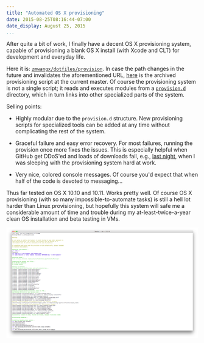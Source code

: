 ```yaml
---
title: "Automated OS X provisioning"
date: 2015-08-25T08:16:44-07:00
date_display: August 25, 2015
...
```


After quite a bit of work, I finally have a decent OS X provisioning system, capable of provisioning a blank OS X install (with Xcode and CLT) for development and everyday life.

Here it is: [`zmwangx/dotfiles/provision`](https://github.com/zmwangx/dotfiles/blob/master/provision). In case the path changes in the future and invalidates the aforementioned URL, [here](https://github.com/zmwangx/dotfiles/blob/d8e20b731583d69b380d422c8788f61cd4a4e211/provision) is the archived provisioning script at the current master. Of course the provisioning system is not a single script; it reads and executes modules from a [`provision.d`](https://github.com/zmwangx/dotfiles/tree/master/provision.d) directory, which in turn links into other specialized parts of the system.

Selling points:

* Highly modular due to the `provision.d` structure. New provisioning scripts for specialized tools can be added at any time without complicating the rest of the system.

* Graceful failure and easy error recovery. For most failures, running the provision once more fixes the issues. This is especially helpful when GitHub get DDoS'ed and loads of downloads fail, e.g., [last night](https://web.archive.org/web/20150825150044/https://status.github.com/messages), when I was sleeping with the provisioning system hard at work.

* Very nice, colored console messages. Of course you'd expect that when half of the code is devoted to messaging...

Thus far tested on OS X 10.10 and 10.11. Works pretty well. Of course OS X provisioning (with so many impossible-to-automate tasks) is still a hell lot harder than Linux provisioning, but hopefully this system will safe me a considerable amount of time and trouble during my at-least-twice-a-year clean OS installation and beta testing in VMs.

![`provision` at work. Provisioning a blank machine is probably the only time I need Terminal.app.](/img/20150825-osx-provisioning-system.png)
